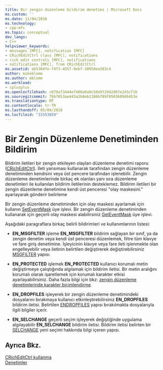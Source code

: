 ```yaml
---
title: Bir zengin düzenleme bildirim denetimi | Microsoft Docs
ms.custom: ''
ms.date: 11/04/2016
ms.technology:
- cpp-mfc
ms.topic: conceptual
dev_langs:
- C++
helpviewer_keywords:
- messages [MFC], notification [MFC]
- CRichEditCtrl class [MFC], notifications
- rich edit controls [MFC], notifications
- notifications [MFC], from CRichEditCtrl
ms.assetid: eb5304fe-f4f3-4557-9ebf-3095dea383c4
author: mikeblome
ms.author: mblome
ms.workload:
- cplusplus
ms.openlocfilehash: c678af3444ef408a0a9c50e972942d67e2d3cf1b
ms.sourcegitcommit: 76b7653ae443a2b8eb1186b789f8503609d6453e
ms.translationtype: MT
ms.contentlocale: tr-TR
ms.lasthandoff: 05/04/2018
ms.locfileid: "33353859"
---
```

# <a name="notifications-from-a-rich-edit-control"></a>Bir Zengin Düzenleme Denetiminden Bildirim
Bildirim iletileri bir zengin etkileyen olayları düzenleme denetimi raporu ([CRichEditCtrl](../mfc/reference/cricheditctrl-class.md)). İleti yansıması kullanarak tarafından zengin düzenleme denetiminden kendisini veya üst pencere tarafından işlenebilir. Zengin düzenleme denetimlerinde birkaç ek olanları yanı sıra düzenleme denetimleri ile kullanılan bildirim iletilerinin desteklemez. Bildirim iletileri bir zengin düzenleme denetimine kendi üst penceresi "olay maskesini." ayarlayarak gönderir belirleme  
  
 Bir zengin düzenleme denetiminden için olay maskesi ayarlamak için kullanın [SetEventMask](../mfc/reference/cricheditctrl-class.md#seteventmask) üye işlevi. Bir zengin düzenleme denetiminden kullanarak için geçerli olay maskesi alabilirsiniz [GetEventMask](../mfc/reference/cricheditctrl-class.md#geteventmask) üye işlevi.  
  
 Aşağıdaki paragraflara birkaç belirli bildirimleri ve kullanımlarının listesi:  
  
-   **EN_MSGFILTER** işleme **EN_MSGFILTER** bildirim sağlayan bir sınıf, ya da zengin denetim veya kendi üst penceresi düzenlemek, filtre tüm klavye ve fare giriş denetimine. İşleyicinin klavye veya fare ileti işlenmekte olan engelleyebilir veya iletinin belirtilen değiştirerek değiştirebilirsiniz [MSGFILTER](http://msdn.microsoft.com/library/windows/desktop/bb787936) yapısı.  
  
-   **EN_PROTECTED** işlemek **EN_PROTECTED** kullanıcı korumalı metin değiştirmeye çalıştığında algılamak için bildirim iletisi. Bir metin aralığını korumalı olarak işaretlemek için korumalı karakter etkisi ayarlayabilirsiniz. Daha fazla bilgi için bkz: [zengin düzenleme denetimlerinde karakter biçimlendirme](../mfc/character-formatting-in-rich-edit-controls.md).  
  
-   **EN_DROPFILES** işleyerek bir zengin düzenleme denetimindeki dosyalarını bırakmaya kullanıcı etkinleştirebilirsiniz **EN_DROPFILES** bildirim iletisi. Belirtilen [ENDROPFILES](http://msdn.microsoft.com/library/windows/desktop/bb787895) yapısı bırakılmakta dosyalarıyla ilgili bilgiler içerir.  
  
-   **EN_SELCHANGE** geçerli seçim işleyerek değiştiğinde uygulama algılayabilir **EN_SELCHANGE** bildirim iletisi. Bildirim iletisi belirten bir [SELCHANGE](http://msdn.microsoft.com/library/windows/desktop/bb787952) yeni seçimi hakkında bilgi içeren yapısı.  
  
## <a name="see-also"></a>Ayrıca Bkz.  
 [CRichEditCtrl kullanma](../mfc/using-cricheditctrl.md)   
 [Denetimler](../mfc/controls-mfc.md)


